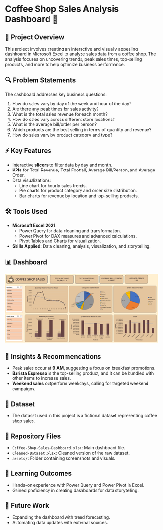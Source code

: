 # Coffee Shop Sales Analysis Dashboard 🍵

## 📌 Project Overview
This project involves creating an interactive and visually appealing dashboard in Microsoft Excel to analyze sales data from a coffee shop. The analysis focuses on uncovering trends, peak sales times, top-selling products, and more to help optimize business performance.

## 🔍 Problem Statements
The dashboard addresses key business questions:
1. How do sales vary by day of the week and hour of the day?
2. Are there any peak times for sales activity?
3. What is the total sales revenue for each month?
4. How do sales vary across different store locations?
5. What is the average bill/order per person?
6. Which products are the best selling in terms of quantity and revenue?
7. How do sales vary by product category and type?

## ⚡ Key Features
- Interactive **slicers** to filter data by day and month.
- **KPIs** for Total Revenue, Total Footfall, Average Bill/Person, and Average Order.
- Data visualizations:
  - Line chart for hourly sales trends.
  - Pie charts for product category and order size distribution.
  - Bar charts for revenue by location and top-selling products.

## 🛠️ Tools Used
- **Microsoft Excel 2021**:
  - Power Query for data cleaning and transformation.
  - Power Pivot for DAX measures and advanced calculations.
  - Pivot Tables and Charts for visualization.
- **Skills Applied**: Data cleaning, analysis, visualization, and storytelling.

## 📊 Dashboard
![Dashboard Screenshot](assets/dashboard-screenshot.png)

## 🚀 Insights & Recommendations
- Peak sales occur at **9 AM**, suggesting a focus on breakfast promotions.
- **Barista Espresso** is the top-selling product, and it can be bundled with other items to increase sales.
- **Weekend sales** outperform weekdays, calling for targeted weekend campaigns.

## 📝 Dataset
- The dataset used in this project is a fictional dataset representing coffee shop sales.

## 🔗 Repository Files
- `Coffee-Shop-Sales-Dashboard.xlsx`: Main dashboard file.
- `Cleaned-Dataset.xlsx`: Cleaned version of the raw dataset.
- `assets/`: Folder containing screenshots and visuals.

## 🧠 Learning Outcomes
- Hands-on experience with Power Query and Power Pivot in Excel.
- Gained proficiency in creating dashboards for data storytelling.

## 🎯 Future Work
- Expanding the dashboard with trend forecasting.
- Automating data updates with external sources.
